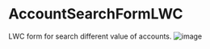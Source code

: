 # AccountSearchFormLWC
LWC form for search different value of accounts.
![image](https://user-images.githubusercontent.com/71832851/104813363-580f0600-5811-11eb-849a-dc21a712ade0.png)
